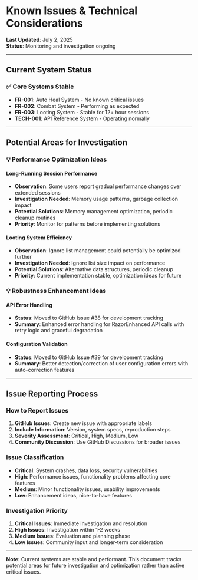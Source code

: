 # Known Issues & Technical Considerations

**Last Updated**: July 2, 2025  
**Status**: Monitoring and investigation ongoing

---

## Current System Status

### ✅ Core Systems Stable
- **FR-001**: Auto Heal System - No known critical issues
- **FR-002**: Combat System - Performing as expected  
- **FR-003**: Looting System - Stable for 12+ hour sessions
- **TECH-001**: API Reference System - Operating normally

---

## Potential Areas for Investigation

### 💡 Performance Optimization Ideas

#### Long-Running Session Performance
- **Observation**: Some users report gradual performance changes over extended sessions
- **Investigation Needed**: Memory usage patterns, garbage collection impact
- **Potential Solutions**: Memory management optimization, periodic cleanup routines
- **Priority**: Monitor for patterns before implementing solutions

#### Looting System Efficiency  
- **Observation**: Ignore list management could potentially be optimized further
- **Investigation Needed**: Ignore list size impact on performance
- **Potential Solutions**: Alternative data structures, periodic cleanup
- **Priority**: Current implementation stable, optimization ideas for future

### 💡 Robustness Enhancement Ideas

#### API Error Handling
- **Status**: Moved to GitHub Issue #38 for development tracking
- **Summary**: Enhanced error handling for RazorEnhanced API calls with retry logic and graceful degradation

#### Configuration Validation
- **Status**: Moved to GitHub Issue #39 for development tracking  
- **Summary**: Better detection/correction of user configuration errors with auto-correction features

---

## Issue Reporting Process

### How to Report Issues
1. **GitHub Issues**: Create new issue with appropriate labels
2. **Include Information**: Version, system specs, reproduction steps
3. **Severity Assessment**: Critical, High, Medium, Low
4. **Community Discussion**: Use GitHub Discussions for broader issues

### Issue Classification
- **Critical**: System crashes, data loss, security vulnerabilities
- **High**: Performance issues, functionality problems affecting core features  
- **Medium**: Minor functionality issues, usability improvements
- **Low**: Enhancement ideas, nice-to-have features

### Investigation Priority
1. **Critical Issues**: Immediate investigation and resolution
2. **High Issues**: Investigation within 1-2 weeks
3. **Medium Issues**: Evaluation and planning phase
4. **Low Issues**: Community input and longer-term consideration

---

**Note**: Current systems are stable and performant. This document tracks potential areas for future investigation and optimization rather than active critical issues.
